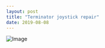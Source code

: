 ```yaml
---
layout: post
title: "Terminator joystick repair"
date: 2019-08-08
---
```

![Image](https://aripulakka.github.io/blog/pictures/DSC_0093.JPG)
